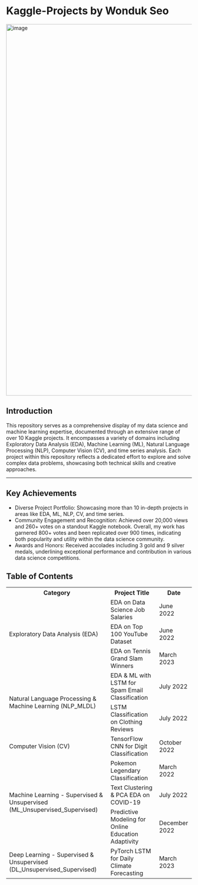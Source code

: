 # Kaggle-Projects by Wonduk Seo

<img width="1007" alt="image" src="https://github.com/MarsSeo/My-Kaggle-Projects-with-code/assets/103374757/b7e5eb08-f335-4b9f-b90f-c6033317fe4e">


## Introduction

This repository serves as a comprehensive display of my data science and machine learning expertise, documented through an extensive range of over 10 Kaggle projects. It encompasses a variety of domains including Exploratory Data Analysis (EDA), Machine Learning (ML), Natural Language Processing (NLP), Computer Vision (CV), and time series analysis. Each project within this repository reflects a dedicated effort to explore and solve complex data problems, showcasing both technical skills and creative approaches.

---

## Key Achievements

* Diverse Project Portfolio: Showcasing more than 10 in-depth projects in areas like EDA, ML, NLP, CV, and time series.
* Community Engagement and Recognition: Achieved over 20,000 views and 260+ votes on a standout Kaggle notebook. Overall, my work has garnered 800+ votes and been replicated over 900 times, indicating both popularity and utility within the data science community.
* Awards and Honors: Received accolades including 3 gold and 9 silver medals, underlining exceptional performance and contribution in various data science competitions.

## Table of Contents

<table>
    <tr>
        <th>Category</th>
        <th>Project Title</th>
        <th>Date</th>
    </tr>
    <tr>
        <td rowspan="3">Exploratory Data Analysis (EDA)</td>
        <td>EDA on Data Science Job Salaries</td>
        <td>June 2022</td>
    </tr>
    <tr>
        <td>EDA on Top 100 YouTube Dataset</td>
        <td>June 2022</td>
    </tr>
    <tr>
        <td>EDA on Tennis Grand Slam Winners</td>
        <td>March 2023</td>
    </tr>
    <tr>
        <td rowspan="2">Natural Language Processing & Machine Learning (NLP_MLDL)</td>
        <td>EDA & ML with LSTM for Spam Email Classification</td>
        <td>July 2022</td>
    </tr>
    <tr>
        <td>LSTM Classification on Clothing Reviews</td>
        <td>July 2022</td>
    </tr>
    <tr>
        <td>Computer Vision (CV)</td>
        <td>TensorFlow CNN for Digit Classification</td>
        <td>October 2022</td>
    </tr>
    <tr>
        <td rowspan="3">Machine Learning - Supervised & Unsupervised (ML_Unsupervised_Supervised)</td>
        <td>Pokemon Legendary Classification</td>
        <td>March 2022</td>
    </tr>
    <tr>
        <td>Text Clustering & PCA EDA on COVID-19</td>
        <td>July 2022</td>
    </tr>
    <tr>
        <td>Predictive Modeling for Online Education Adaptivity</td>
        <td>December 2022</td>
    </tr>
    <tr>
        <td>Deep Learning - Supervised & Unsupervised (DL_Unsupervised_Supervised)</td>
        <td>PyTorch LSTM for Daily Climate Forecasting</td>
        <td>March 2023</td>
    </tr>
</table>

